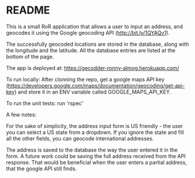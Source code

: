 # README

This is a small RoR application that allows a user to input an address, and geocodes it using the Google geocoding API (http://bit.ly/1QYAQv1). 

The successfully geocoded locations are stored in the database, along with the longitude and the latitude.
All the database entries are listed at the bottom of the page.

The app is deployed at: https://gecodder-ronny-almog.herokuapp.com/

To run locally:
After clonning the repo, get a google maps API key (https://developers.google.com/maps/documentation/geocoding/get-api-key) and store it in an ENV variable called GOOGLE_MAPS_API_KEY. 

To run the unit tests: run 'rspec' 

A few notes:

For the sake of simplicity, the address input form is US friendly - the user you can select a US state from a dropdown. If you ignore the state and fill all the other fields, you can geocode international addresses. 

The address is saved to the database the way the user entered it in the form. A future work could be saving the full address received from the API response. That would be beneficial when the user enters a partial address, that the google API still finds. 